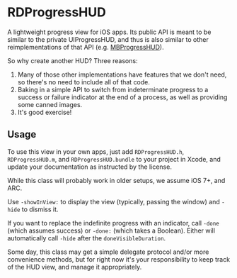 # RDProgressHUD

A lightweight progress view for iOS apps. Its public API is meant to be similar to the private UIProgressHUD, and thus is also similar to other reimplementations of that API (e.g. [MBProgressHUD](https://github.com/jdg/MBProgressHUD)).

So why create another HUD? Three reasons:

1. Many of those other implementations have features that we don't need, so there's no need to include all of that code.
2. Baking in a simple API to switch from indeterminate progress to a success or failure indicator at the end of a process, as well as providing some canned images. 
3. It's good exercise!

## Usage

To use this view in your own apps, just add `RDProgressHUD.h`, `RDProgressHUD.m`, and `RDProgressHUD.bundle` to your project in Xcode, and update your documentation as instructed by the license.

While this class will probably work in older setups, we assume iOS 7+, and ARC.

Use `-showInView:` to display the view (typically, passing the window) and `-hide` to dismiss it.

If you want to replace the indefinite progress with an indicator, call `-done` (which assumes success) or `-done:` (which takes a Boolean). Either will automatically call `-hide` after the `doneVisibleDuration`.

Some day, this class may get a simple delegate protocol and/or more convenience methods, but for right now it's your responsibility to keep track of the HUD view, and manage it appropriately.
